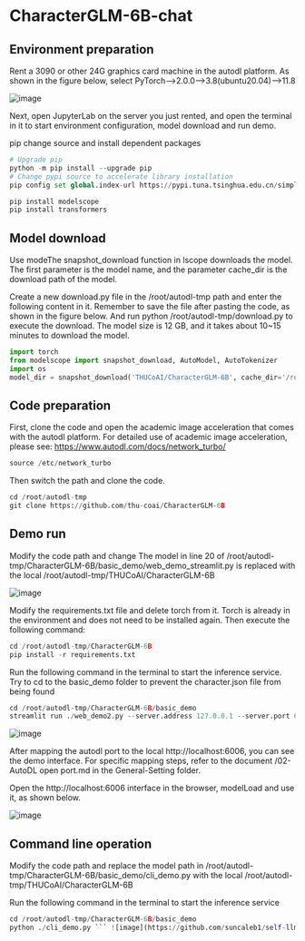 # CharacterGLM-6B-chat

## Environment preparation

Rent a 3090 or other 24G graphics card machine in the autodl platform. As shown in the figure below, select PyTorch-->2.0.0-->3.8(ubuntu20.04)-->11.8

![image](https://github.com/suncaleb1/self-llm/assets/155936975/0dddbee9-df80-4033-9568-185ea585f261)

Next, open JupyterLab on the server you just rented, and open the terminal in it to start environment configuration, model download and run demo.

pip change source and install dependent packages

```python
# Upgrade pip
python -m pip install --upgrade pip
# Change pypi source to accelerate library installation
pip config set global.index-url https://pypi.tuna.tsinghua.edu.cn/simple

pip install modelscope
pip install transformers
```

## Model download

Use modeThe snapshot_download function in lscope downloads the model. The first parameter is the model name, and the parameter cache_dir is the download path of the model.

Create a new download.py file in the /root/autodl-tmp path and enter the following content in it. Remember to save the file after pasting the code, as shown in the figure below. And run python /root/autodl-tmp/download.py to execute the download. The model size is 12 GB, and it takes about 10~15 minutes to download the model.

```python
import torch
from modelscope import snapshot_download, AutoModel, AutoTokenizer
import os
model_dir = snapshot_download('THUCoAI/CharacterGLM-6B', cache_dir='/root/autodl-tmp', revision='master')
```

## Code preparation

First, clone the code and open the academic image acceleration that comes with the autodl platform. For detailed use of academic image acceleration, please see:
https://www.autodl.com/docs/network_turbo/

```python
source /etc/network_turbo
```

Then switch the path and clone the code.

```python
cd /root/autodl-tmp
git clone https://github.com/thu-coai/CharacterGLM-6B
```

## Demo run

Modify the code path and change The model in line 20 of /root/autodl-tmp/CharacterGLM-6B/basic_demo/web_demo_streamlit.py is replaced with the local /root/autodl-tmp/THUCoAI/CharacterGLM-6B

![image](https://github.com/suncaleb1/self-llm/assets/155936975/1edc97a2-3d6e-43e3-b176-644b756b615f)

Modify the requirements.txt file and delete torch from it. Torch is already in the environment and does not need to be installed again. Then execute the following command:

```python
cd /root/autodl-tmp/CharacterGLM-6B
pip install -r requirements.txt
```

Run the following command in the terminal to start the inference service. Try to cd to the basic_demo folder to prevent the character.json file from being found

```python
cd /root/autodl-tmp/CharacterGLM-6B/basic_demo
streamlit run ./web_demo2.py --server.address 127.0.0.1 --server.port 6006
```

![image](https://github.com/suncaleb1/self-llm/assets/155936975/2fff8bd4-6d4b-449f-81ee-dc9e42b8ceb8)

After mapping the autodl port to the local http://localhost:6006, you can see the demo interface. For specific mapping steps, refer to the document /02-AutoDL open port.md in the General-Setting folder.

Open the http://localhost:6006 interface in the browser, modelLoad and use it, as shown below.

![image](https://github.com/suncaleb1/self-llm/assets/155936975/ac7a9887-4628-4539-9297-caccfb523530)

## Command line operation

Modify the code path and replace the model path in /root/autodl-tmp/CharacterGLM-6B/basic_demo/cli_demo.py with the local /root/autodl-tmp/THUCoAI/CharacterGLM-6B

Run the following command in the terminal to start the inference service

```python
cd /root/autodl-tmp/CharacterGLM-6B/basic_demo
python ./cli_demo.py ``` ![image](https://github.com/suncaleb1/self-llm/assets/155936975/1eb29dd5-8bae-458f-908f-f7388ae248c0)